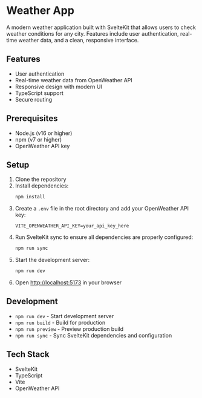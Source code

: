 # Weather App

A modern weather application built with SvelteKit that allows users to check weather conditions for any city. Features include user authentication, real-time weather data, and a clean, responsive interface.

## Features

- User authentication
- Real-time weather data from OpenWeather API
- Responsive design with modern UI
- TypeScript support
- Secure routing

## Prerequisites

- Node.js (v16 or higher)
- npm (v7 or higher)
- OpenWeather API key

## Setup

1. Clone the repository
2. Install dependencies:
   ```bash
   npm install
   ```
3. Create a `.env` file in the root directory and add your OpenWeather API key:
   ```
   VITE_OPENWEATHER_API_KEY=your_api_key_here
   ```
4. Run SvelteKit sync to ensure all dependencies are properly configured:
   ```bash
   npm run sync
   ```
5. Start the development server:
   ```bash
   npm run dev
   ```
6. Open [http://localhost:5173](http://localhost:5173) in your browser

## Development

- `npm run dev` - Start development server
- `npm run build` - Build for production
- `npm run preview` - Preview production build
- `npm run sync` - Sync SvelteKit dependencies and configuration

## Tech Stack

- SvelteKit
- TypeScript
- Vite
- OpenWeather API